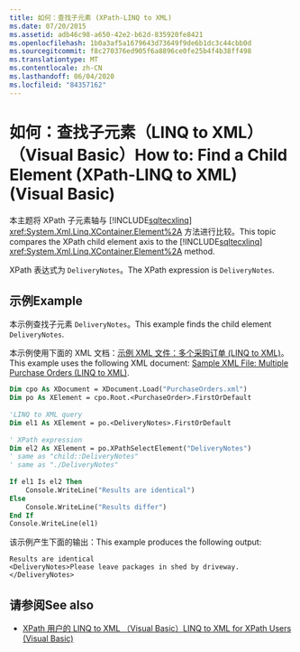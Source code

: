 ```yaml
---
title: 如何：查找子元素 (XPath-LINQ to XML)
ms.date: 07/20/2015
ms.assetid: adb46c98-a650-42e2-b62d-835920fe8421
ms.openlocfilehash: 1b0a3af5a1679643d73649f9de6b1dc3c44cbb0d
ms.sourcegitcommit: f8c270376ed905f6a8896ce0fe25b4f4b38ff498
ms.translationtype: MT
ms.contentlocale: zh-CN
ms.lasthandoff: 06/04/2020
ms.locfileid: "84357162"
---
```

# <a name="how-to-find-a-child-element-xpath-linq-to-xml-visual-basic"></a><span data-ttu-id="15ae4-102">如何：查找子元素（LINQ to XML）（Visual Basic）</span><span class="sxs-lookup"><span data-stu-id="15ae4-102">How to: Find a Child Element (XPath-LINQ to XML) (Visual Basic)</span></span>
<span data-ttu-id="15ae4-103">本主题将 XPath 子元素轴与 [!INCLUDE[sqltecxlinq](~/includes/sqltecxlinq-md.md)] <xref:System.Xml.Linq.XContainer.Element%2A> 方法进行比较。</span><span class="sxs-lookup"><span data-stu-id="15ae4-103">This topic compares the XPath child element axis to the [!INCLUDE[sqltecxlinq](~/includes/sqltecxlinq-md.md)] <xref:System.Xml.Linq.XContainer.Element%2A> method.</span></span>  
  
 <span data-ttu-id="15ae4-104">XPath 表达式为 `DeliveryNotes`。</span><span class="sxs-lookup"><span data-stu-id="15ae4-104">The XPath expression is `DeliveryNotes`.</span></span>  
  
## <a name="example"></a><span data-ttu-id="15ae4-105">示例</span><span class="sxs-lookup"><span data-stu-id="15ae4-105">Example</span></span>  
 <span data-ttu-id="15ae4-106">本示例查找子元素 `DeliveryNotes`。</span><span class="sxs-lookup"><span data-stu-id="15ae4-106">This example finds the child element `DeliveryNotes`.</span></span>  
  
 <span data-ttu-id="15ae4-107">本示例使用下面的 XML 文档：[示例 XML 文件：多个采购订单 (LINQ to XML)](sample-xml-file-multiple-purchase-orders-linq-to-xml.md)。</span><span class="sxs-lookup"><span data-stu-id="15ae4-107">This example uses the following XML document: [Sample XML File: Multiple Purchase Orders (LINQ to XML)](sample-xml-file-multiple-purchase-orders-linq-to-xml.md).</span></span>  
  
```vb  
Dim cpo As XDocument = XDocument.Load("PurchaseOrders.xml")  
Dim po As XElement = cpo.Root.<PurchaseOrder>.FirstOrDefault  
  
'LINQ to XML query  
Dim el1 As XElement = po.<DeliveryNotes>.FirstOrDefault  
  
' XPath expression  
Dim el2 As XElement = po.XPathSelectElement("DeliveryNotes")  
' same as "child::DeliveryNotes"  
' same as "./DeliveryNotes"  
  
If el1 Is el2 Then  
    Console.WriteLine("Results are identical")  
Else  
    Console.WriteLine("Results differ")  
End If  
Console.WriteLine(el1)  
```  
  
 <span data-ttu-id="15ae4-108">该示例产生下面的输出：</span><span class="sxs-lookup"><span data-stu-id="15ae4-108">This example produces the following output:</span></span>  
  
```console
Results are identical  
<DeliveryNotes>Please leave packages in shed by driveway.</DeliveryNotes>  
```  
  
## <a name="see-also"></a><span data-ttu-id="15ae4-109">请参阅</span><span class="sxs-lookup"><span data-stu-id="15ae4-109">See also</span></span>

- [<span data-ttu-id="15ae4-110">XPath 用户的 LINQ to XML （Visual Basic）</span><span class="sxs-lookup"><span data-stu-id="15ae4-110">LINQ to XML for XPath Users (Visual Basic)</span></span>](linq-to-xml-for-xpath-users.md)
